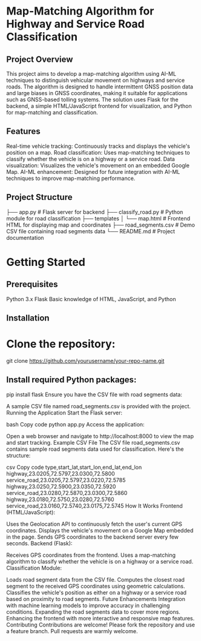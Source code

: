 # Map-Matching Algorithm for Highway and Service Road Classification

## Project Overview
This project aims to develop a map-matching algorithm using AI-ML techniques to distinguish vehicular movement on highways and service roads. 
The algorithm is designed to handle intermittent GNSS position data and large biases in GNSS coordinates, making it suitable for applications such as GNSS-based tolling systems. 
The solution uses Flask for the backend, a simple HTML/JavaScript frontend for visualization, and Python for map-matching and classification.

## Features
Real-time vehicle tracking: Continuously tracks and displays the vehicle's position on a map.
Road classification: Uses map-matching techniques to classify whether the vehicle is on a highway or a service road.
Data visualization: Visualizes the vehicle's movement on an embedded Google Map.
AI-ML enhancement: Designed for future integration with AI-ML techniques to improve map-matching performance.

## Project Structure

├── app.py                  # Flask server for backend
├── classify_road.py        # Python module for road classification
├── templates
│   └── map.html            # Frontend HTML for displaying map and coordinates
├── road_segments.csv       # Demo CSV file containing road segments data
└── README.md               # Project documentation

# Getting Started
## Prerequisites
Python 3.x
Flask
Basic knowledge of HTML, JavaScript, and Python

## Installation
# Clone the repository:
git clone https://github.com/yourusername/your-repo-name.git

## Install required Python packages:
pip install flask
Ensure you have the CSV file with road segments data:

A sample CSV file named road_segments.csv is provided with the project.
Running the Application
Start the Flask server:

bash
Copy code
python app.py
Access the application:

Open a web browser and navigate to http://localhost:8000 to view the map and start tracking.
Example CSV File
The CSV file road_segments.csv contains sample road segments data used for classification. Here's the structure:

csv
Copy code
type,start_lat,start_lon,end_lat,end_lon
highway,23.0205,72.5797,23.0300,72.5800
service_road,23.0205,72.5797,23.0220,72.5785
highway,23.0250,72.5900,23.0350,72.5920
service_road,23.0280,72.5870,23.0300,72.5860
highway,23.0180,72.5750,23.0280,72.5760
service_road,23.0160,72.5740,23.0175,72.5745
How It Works
Frontend (HTML/JavaScript):

Uses the Geolocation API to continuously fetch the user's current GPS coordinates.
Displays the vehicle's movement on a Google Map embedded in the page.
Sends GPS coordinates to the backend server every few seconds.
Backend (Flask):

Receives GPS coordinates from the frontend.
Uses a map-matching algorithm to classify whether the vehicle is on a highway or a service road.
Classification Module:

Loads road segment data from the CSV file.
Computes the closest road segment to the received GPS coordinates using geometric calculations.
Classifies the vehicle's position as either on a highway or a service road based on proximity to road segments.
Future Enhancements
Integration with machine learning models to improve accuracy in challenging conditions.
Expanding the road segments data to cover more regions.
Enhancing the frontend with more interactive and responsive map features.
Contributing
Contributions are welcome! Please fork the repository and use a feature branch. Pull requests are warmly welcome.
